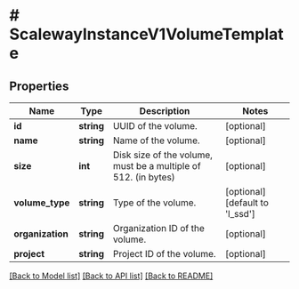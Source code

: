# # ScalewayInstanceV1VolumeTemplate

## Properties

Name | Type | Description | Notes
------------ | ------------- | ------------- | -------------
**id** | **string** | UUID of the volume. | [optional]
**name** | **string** | Name of the volume. | [optional]
**size** | **int** | Disk size of the volume, must be a multiple of 512. (in bytes) | [optional]
**volume_type** | **string** | Type of the volume. | [optional] [default to 'l_ssd']
**organization** | **string** | Organization ID of the volume. | [optional]
**project** | **string** | Project ID of the volume. | [optional]

[[Back to Model list]](../../README.md#models) [[Back to API list]](../../README.md#endpoints) [[Back to README]](../../README.md)
